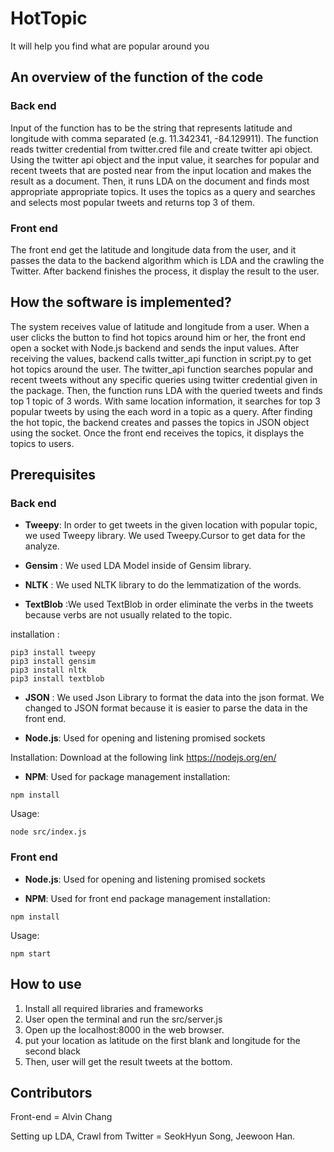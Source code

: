 # HotTopic

It will help you find what are popular around you


## An overview of the function of the code

### Back end

Input of the function has to be the string that represents latitude and longitude with comma separated (e.g. 11.342341, -84.129911). The function reads twitter credential from twitter.cred file and create twitter api object. Using the twitter api object and the input value, it searches for popular and recent tweets that are posted near from the input location and makes the result as a document. Then, it runs LDA on the document and finds most appropriate appropriate topics. It uses the topics as a query and searches and selects most popular tweets and returns top 3 of them. 

### Front end

The front end get the latitude and longitude data from the user, and it passes the data to the backend algorithm which is LDA and the crawling the Twitter. After backend finishes the process, it display the result to the user. 


## How the software is implemented?
The system receives value of latitude and longitude from a user. When a user clicks the button to find hot topics around him or her, the front end open a socket with Node.js backend and sends the input values. After receiving the values, backend calls twitter_api function in script.py to get hot topics around the user. The twitter_api function searches popular and recent tweets without any specific queries using twitter credential given in the package. Then, the function runs LDA with the queried tweets and finds top 1 topic of 3 words. With same location information, it searches for top 3 popular tweets by using the each word in a topic as a query. After finding the hot topic, the backend creates and passes the topics in JSON object using the socket. Once the front end receives the topics, it displays the topics to users. 


## Prerequisites

### Back end

* **Tweepy**: In order to get tweets in the given location with popular topic, we used Tweepy library. We used Tweepy.Cursor to get data for the analyze. 

* **Gensim** : We used LDA Model inside of Gensim library. 

* **NLTK** : We used NLTK library to do the lemmatization of the words. 

* **TextBlob** :We used TextBlob in order eliminate the verbs in the tweets because verbs are not usually related to the topic. 

installation : 
```
pip3 install tweepy
pip3 install gensim
pip3 install nltk
pip3 install textblob
```

* **JSON** : We used Json Library to format the data into the json format. We changed to JSON format because it is easier to parse the data in the front end. 

* **Node.js**: Used for opening and listening promised sockets

Installation: Download at the following link https://nodejs.org/en/

* **NPM**: Used for package management
installation: 
```
npm install
```

Usage:
```
node src/index.js
```

### Front end

* **Node.js**: Used for opening and listening promised sockets

* **NPM**: Used for front end package management
installation: 
```
npm install
```
Usage: 
```
npm start
```


## How to use
1. Install all required libraries and frameworks
2. User open the terminal and run the src/server.js 
3. Open up the localhost:8000 in the web browser. 
4. put your location as latitude on the first blank and longitude for the second black
5. Then, user will get the result tweets at the bottom. 


## Contributors
Front-end = Alvin Chang 

Setting up LDA, Crawl from Twitter = SeokHyun Song, Jeewoon Han. 
